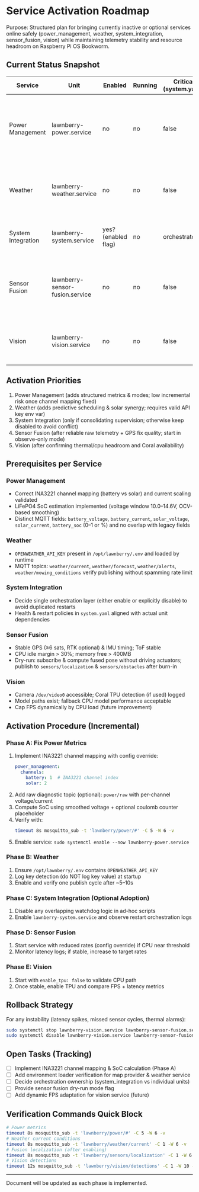 # Service Activation Roadmap

Purpose: Structured plan for bringing currently inactive or optional services online safely (power_management, weather, system_integration, sensor_fusion, vision) while maintaining telemetry stability and resource headroom on Raspberry Pi OS Bookworm.

## Current Status Snapshot

| Service | Unit | Enabled | Running | Critical (system.yaml) | Notes |
|---------|------|---------|---------|------------------------|-------|
| Power Management | lawnberry-power.service | no | no | false | INA3221 data presently published via sensor service only; SoC & solar modeling inactive |
| Weather | lawnberry-weather.service | no | no | false | Needs API key; scheduling & solar prediction features unused |
| System Integration | lawnberry-system.service | yes? (enabled flag) | no | orchestrator | Placeholder logic in API; full orchestrator idle |
| Sensor Fusion | lawnberry-sensor-fusion.service | no | no | false | Safety running without fused localization; Kalman & obstacle fusion idle |
| Vision | lawnberry-vision.service | no | no | false | Camera + Coral pipeline disabled to save CPU/memory |

## Activation Priorities

1. Power Management (adds structured metrics & modes; low incremental risk once channel mapping fixed)
2. Weather (adds predictive scheduling & solar synergy; requires valid API key env var)
3. System Integration (only if consolidating supervision; otherwise keep disabled to avoid conflict)
4. Sensor Fusion (after reliable raw telemetry + GPS fix quality; start in observe-only mode)
5. Vision (after confirming thermal/cpu headroom and Coral availability)

## Prerequisites per Service

### Power Management
- Correct INA3221 channel mapping (battery vs solar) and current scaling validated
- LiFePO4 SoC estimation implemented (voltage window 10.0–14.6V, OCV-based smoothing)
- Distinct MQTT fields: `battery_voltage`, `battery_current`, `solar_voltage`, `solar_current`, `battery_soc` (0–1 or %) and no overlap with legacy fields

### Weather
- `OPENWEATHER_API_KEY` present in `/opt/lawnberry/.env` and loaded by runtime
- MQTT topics: `weather/current`, `weather/forecast`, `weather/alerts`, `weather/mowing_conditions` verify publishing without spamming rate limit

### System Integration
- Decide single orchestration layer (either enable or explicitly disable) to avoid duplicated restarts
- Health & restart policies in `system.yaml` aligned with actual unit dependencies

### Sensor Fusion
- Stable GPS (≥6 sats, RTK optional) & IMU timing; ToF stable
- CPU idle margin > 30%; memory free > 400MB
- Dry-run: subscribe & compute fused pose without driving actuators; publish to `sensors/localization` & `sensors/obstacles` after burn-in

### Vision
- Camera `/dev/video0` accessible; Coral TPU detection (if used) logged
- Model paths exist; fallback CPU model performance acceptable
- Cap FPS dynamically by CPU load (future improvement)

## Activation Procedure (Incremental)

### Phase A: Fix Power Metrics
1. Implement INA3221 channel mapping with config override:
   ```yaml
   power_management:
     channels:
       battery: 1  # INA3221 channel index
       solar: 2
   ```
2. Add raw diagnostic topic (optional): `power/raw` with per-channel voltage/current
3. Compute SoC using smoothed voltage + optional coulomb counter placeholder
4. Verify with:
   ```bash
   timeout 8s mosquitto_sub -t 'lawnberry/power/#' -C 5 -W 6 -v
   ```
5. Enable service: `sudo systemctl enable --now lawnberry-power.service`

### Phase B: Weather
1. Ensure `/opt/lawnberry/.env` contains `OPENWEATHER_API_KEY`
2. Log key detection (do NOT log key value) at startup
3. Enable and verify one publish cycle after ~5–10s

### Phase C: System Integration (Optional Adoption)
1. Disable any overlapping watchdog logic in ad-hoc scripts
2. Enable `lawnberry-system.service` and observe restart orchestration logs

### Phase D: Sensor Fusion
1. Start service with reduced rates (config override) if CPU near threshold
2. Monitor latency logs; if stable, increase to target rates

### Phase E: Vision
1. Start with `enable_tpu: false` to validate CPU path
2. Once stable, enable TPU and compare FPS + latency metrics

## Rollback Strategy
For any instability (latency spikes, missed sensor cycles, thermal alarms):
```bash
sudo systemctl stop lawnberry-vision.service lawnberry-sensor-fusion.service lawnberry-power.service lawnberry-weather.service lawnberry-system.service || true
sudo systemctl disable lawnberry-vision.service lawnberry-sensor-fusion.service lawnberry-power.service lawnberry-weather.service lawnberry-system.service || true
```

## Open Tasks (Tracking)
- [ ] Implement INA3221 channel mapping & SoC calculation (Phase A)
- [ ] Add environment loader verification for map provider & weather service
- [ ] Decide orchestration ownership (system_integration vs individual units)
- [ ] Provide sensor fusion dry-run mode flag
- [ ] Add dynamic FPS adaptation for vision service (future)

## Verification Commands Quick Block
```bash
# Power metrics
timeout 8s mosquitto_sub -t 'lawnberry/power/#' -C 5 -W 6 -v
# Weather current conditions
timeout 8s mosquitto_sub -t 'lawnberry/weather/current' -C 1 -W 6 -v
# Fusion localization (after enabling)
timeout 8s mosquitto_sub -t 'lawnberry/sensors/localization' -C 1 -W 6 -v
# Vision detections
timeout 12s mosquitto_sub -t 'lawnberry/vision/detections' -C 1 -W 10 -v
```

---
Document will be updated as each phase is implemented.
